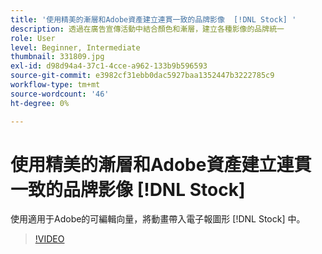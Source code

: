 ```yaml
---
title: '使用精美的漸層和Adobe資產建立連貫一致的品牌影像  [!DNL Stock] '
description: 透過在廣告宣傳活動中結合顏色和漸層，建立各種影像的品牌統一
role: User
level: Beginner, Intermediate
thumbnail: 331809.jpg
exl-id: d98d94a4-37c1-4cce-a962-133b9b596593
source-git-commit: e3982cf31ebb0dac5927baa1352447b3222785c9
workflow-type: tm+mt
source-wordcount: '46'
ht-degree: 0%

---
```


# 使用精美的漸層和Adobe資產建立連貫一致的品牌影像 [!DNL Stock]

使用適用于Adobe的可編輯向量，將動畫帶入電子報圖形 [!DNL Stock] 中。

>[!VIDEO](https://video.tv.adobe.com/v/331809?hidetitle=true)
